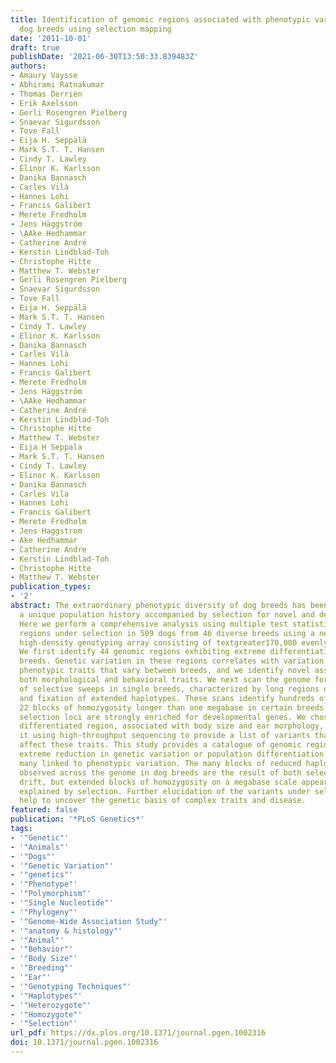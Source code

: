 ```yaml
---
title: Identification of genomic regions associated with phenotypic variation between
  dog breeds using selection mapping
date: '2011-10-01'
draft: true
publishDate: '2021-06-30T13:50:33.839483Z'
authors:
- Amaury Vaysse
- Abhirami Ratnakumar
- Thomas Derrien
- Erik Axelsson
- Gerli Rosengren Pielberg
- Snaevar Sigurdsson
- Tove Fall
- Eija H. Seppälä
- Mark S.T. T. Hansen
- Cindy T. Lawley
- Elinor K. Karlsson
- Danika Bannasch
- Carles Vilà
- Hannes Lohi
- Francis Galibert
- Merete Fredholm
- Jens Häggström
- \AAke Hedhammar
- Catherine André
- Kerstin Lindblad-Toh
- Christophe Hitte
- Matthew T. Webster
- Gerli Rosengren Pielberg
- Snaevar Sigurdsson
- Tove Fall
- Eija H. Seppälä
- Mark S.T. T. Hansen
- Cindy T. Lawley
- Elinor K. Karlsson
- Danika Bannasch
- Carles Vilà
- Hannes Lohi
- Francis Galibert
- Merete Fredholm
- Jens Häggström
- \AAke Hedhammar
- Catherine André
- Kerstin Lindblad-Toh
- Christophe Hitte
- Matthew T. Webster
- Eija H Seppala
- Mark S.T. T. Hansen
- Cindy T. Lawley
- Elinor K. Karlsson
- Danika Bannasch
- Carles Vila
- Hannes Lohi
- Francis Galibert
- Merete Fredholm
- Jens Haggstrom
- Ake Hedhammar
- Catherine Andre
- Kerstin Lindblad-Toh
- Christophe Hitte
- Matthew T. Webster
publication_types:
- '2'
abstract: The extraordinary phenotypic diversity of dog breeds has been sculpted by
  a unique population history accompanied by selection for novel and desirable traits.
  Here we perform a comprehensive analysis using multiple test statistics to identify
  regions under selection in 509 dogs from 46 diverse breeds using a newly developed
  high-density genotyping array consisting of textgreater170,000 evenly spaced SNPs.
  We first identify 44 genomic regions exhibiting extreme differentiation across multiple
  breeds. Genetic variation in these regions correlates with variation in several
  phenotypic traits that vary between breeds, and we identify novel associations with
  both morphological and behavioral traits. We next scan the genome for signatures
  of selective sweeps in single breeds, characterized by long regions of reduced heterozygosity
  and fixation of extended haplotypes. These scans identify hundreds of regions, including
  22 blocks of homozygosity longer than one megabase in certain breeds. Candidate
  selection loci are strongly enriched for developmental genes. We chose one highly
  differentiated region, associated with body size and ear morphology, and characterized
  it using high-throughput sequencing to provide a list of variants that may directly
  affect these traits. This study provides a catalogue of genomic regions showing
  extreme reduction in genetic variation or population differentiation in dogs, including
  many linked to phenotypic variation. The many blocks of reduced haplotype diversity
  observed across the genome in dog breeds are the result of both selection and genetic
  drift, but extended blocks of homozygosity on a megabase scale appear to be best
  explained by selection. Further elucidation of the variants under selection will
  help to uncover the genetic basis of complex traits and disease.
featured: false
publication: '*PLoS Genetics*'
tags:
- '"Genetic"'
- '"Animals"'
- '"Dogs"'
- '"Genetic Variation"'
- '"genetics"'
- '"Phenotype"'
- '"Polymorphism"'
- '"Single Nucleotide"'
- '"Phylogeny"'
- '"Genome-Wide Association Study"'
- '"anatomy & histology"'
- '"Animal"'
- '"Behavior"'
- '"Body Size"'
- '"Breeding"'
- '"Ear"'
- '"Genotyping Techniques"'
- '"Haplotypes"'
- '"Heterozygote"'
- '"Homozygote"'
- '"Selection"'
url_pdf: https://dx.plos.org/10.1371/journal.pgen.1002316
doi: 10.1371/journal.pgen.1002316
---
```


